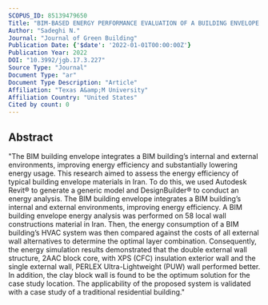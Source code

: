 ```yaml
---
SCOPUS_ID: 85139479650
Title: "BIM-BASED ENERGY PERFORMANCE EVALUATION OF A BUILDING ENVELOPE IN SEMI-ARID CLIMATE ZONE IN THE MIDDLE EAST"
Author: "Sadeghi N."
Journal: "Journal of Green Building"
Publication Date: {'$date': '2022-01-01T00:00:00Z'}
Publication Year: 2022
DOI: "10.3992/jgb.17.3.227"
Source Type: "Journal"
Document Type: "ar"
Document Type Description: "Article"
Affiliation: "Texas A&amp;M University"
Affiliation Country: "United States"
Cited by count: 0
---
```


## Abstract
"The BIM building envelope integrates a BIM building’s internal and external environments, improving energy efficiency and substantially lowering energy usage. This research aimed to assess the energy efficiency of typical building envelope materials in Iran. To do this, we used Autodesk Revit® to generate a generic model and DesignBuilder® to conduct an energy analysis. The BIM building envelope integrates a BIM building’s internal and external environments, improving energy efficiency. A BIM building envelope energy analysis was performed on 58 local wall constructions material in Iran. Then, the energy consumption of a BIM building’s HVAC system was then compared against the costs of all external wall alternatives to determine the optimal layer combination. Consequently, the energy simulation results demonstrated that the double external wall structure, 2AAC block core, with XPS (CFC) insulation exterior wall and the single external wall, PERLEX Ultra-Lightweight (PUW) wall performed better. In addition, the clay block wall is found to be the optimum solution for the case study location. The applicability of the proposed system is validated with a case study of a traditional residential building."
